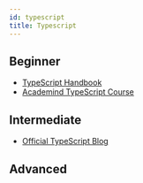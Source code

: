 ```yaml
---
id: typescript
title: Typescript
---
```


## Beginner

- [TypeScript Handbook](https://www.typescriptlang.org/docs/handbook/intro.html)
- [Academind TypeScript Course](https://youtu.be/BwuLxPH8IDs)

## Intermediate

- [Official TypeScript Blog](https://devblogs.microsoft.com/typescript/)

## Advanced

